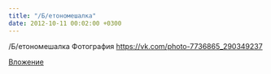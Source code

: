 ```yaml
---
title: "/Б/етономешалка"
date: 2012-10-11 00:02:00 +0300
---
```


/Б/етономешалка
Фотография
https://vk.com/photo-7736865_290349237

[Вложение](https://vk.com/photo-7736865_290349237)
